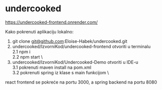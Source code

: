 # undercooked
https://undercooked-frontend.onrender.com/

Kako pokrenuti aplikaciju lokalno:

1. git clone git@github.com:Eloise-Habek/undercooked.git
2. undercooked/IzvorniKod/undercooked-frontend otvoriti u terminalu \
   2.1 npm i \
   2.2 npm start \
3. undercooked/IzvorniKod/Undercooked-Demo otvoriti u IDE-u \
   3.1 pokrenuti maven install na pom.xml \
   3.2 pokrenuti spring iz klase s main funkcijom \

react frontend se pokreće na portu 3000, a spring backend na portu 8080
